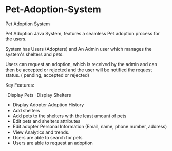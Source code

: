 # Pet-Adoption-System

Pet Adoption System 

Pet Adoption Java System, features a seamless Pet adoption process for the users. 

System has Users (Adopters) and An Admin user which manages the system's shelters and pets. 

Users can request an adoption, which is received by the admin and can then be accepted or rejected and the user will be notified the request status. ( pending, accepted or rejected) 

Key Features: 

-Display Pets
-Display Shelters
- Display Adopter Adoption History
- Add shelters
- Add pets to the shelters with the least amount of pets
- Edit pets and shelters attributes 
- Edit adopter Personal Information (Email, name, phone number, address)
- View Analytics and trends.
- Users are able to search for pets
- Users are able to request an adoption

